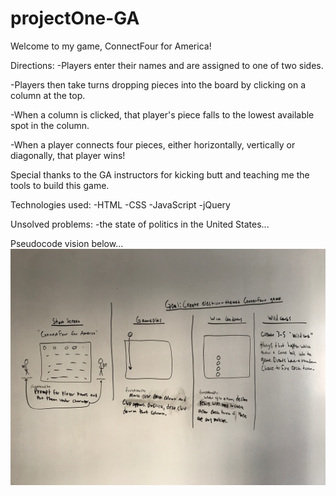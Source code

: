 # projectOne-GA

Welcome to my game, ConnectFour for America!

Directions:
-Players enter their names and are assigned to one of two sides.

-Players then take turns dropping pieces into the board by clicking on a column at the top.

-When a column is clicked, that player's piece falls to the lowest available spot in the column.

-When a player connects four pieces, either horizontally, vertically or diagonally, that player wins!

Special thanks to the GA instructors for kicking butt and teaching me the tools to build this game.

Technologies used:
-HTML
-CSS
-JavaScript
-jQuery

Unsolved problems:
-the state of politics in the United States...

Pseudocode vision below...
![](./projectDocs/IMG_0429.jpg)
